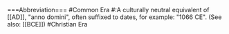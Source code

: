 ===Abbreviation===
#Common Era
#:A culturally neutral equivalent of [[AD]], "anno domini", often suffixed to dates, for example: "1066 CE".  (See also: [[BCE]])
#Christian Era